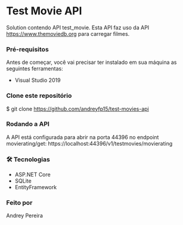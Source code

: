 # Test Movie API
Solution contendo API test_movie.
Esta API faz uso da API https://www.themoviedb.org para carregar filmes.

### Pré-requisitos

Antes de começar, você vai precisar ter instalado em sua máquina as seguintes ferramentas:
- Visual Studio 2019

### Clone este repositório
$ git clone <https://github.com/andreyfp15/test-movies-api>

### Rodando a API
  
  A API está configurada para abrir na porta 44396 no endpoint movierating/get: https://localhost:44396/v1/testmovies/movierating
  
### 🛠 Tecnologias
 - ASP.NET Core
 - SQLite
 - EntityFramework

### Feito por
  Andrey Pereira

